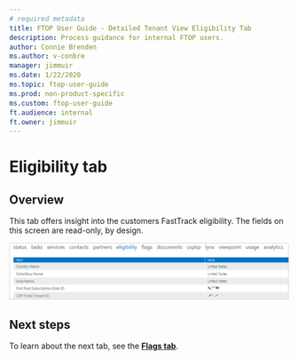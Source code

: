 ```yaml
---
# required metadata
title: FTOP User Guide - Detailed Tenant View Eligibility Tab
description: Process guidance for internal FTOP users.
author: Connie Brenden
ms.author: v-conbre
manager: jimmuir
ms.date: 1/22/2020
ms.topic: ftop-user-guide
ms.prod: non-product-specific
ms.custom: ftop-user-guide
ft.audience: internal
ft.owner: jimmuir
---
```

# Eligibility tab

## Overview

This tab offers insight into the customers FastTrack eligibility. The fields on this screen are read-only, by design.

![eligibility-tab.png](media/detailed-tenant-view-eligibility-tab/eligibility-tab.png "Eligibility tab")

## Next steps

To learn about the next tab, see the [**Flags tab**](detailed-tenant-view-flags-tab.md).
